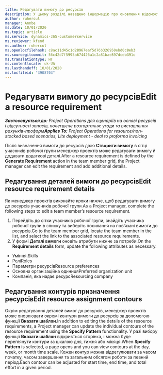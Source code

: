 ```yaml
---
title: Редагувати вимогу до ресурсів
description: У цьому розділі наведено інформацію про оновлення відомостей вимоги до ресурсів.
author: ruhercul
manager: Annbe
ms.date: 10/01/2020
ms.topic: article
ms.service: dynamics-365-customerservice
ms.reviewer: kfend
ms.author: ruhercul
ms.openlocfilehash: c8ac11d45c1d28967eaf5d76b326950ebd0c8eb3
ms.sourcegitcommit: 56c42d7f5995a674426a1c2a81bae897dceb391c
ms.translationtype: HT
ms.contentlocale: uk-UA
ms.lasthandoff: 10/01/2020
ms.locfileid: "3908703"
---
```

# <a name="edit-a-resource-requirement"></a><span data-ttu-id="be6d8-103">Редагувати вимогу до ресурсів</span><span class="sxs-lookup"><span data-stu-id="be6d8-103">Edit a resource requirement</span></span>

<span data-ttu-id="be6d8-104">_**Застосовується до:** Project Operations для сценаріїв на основі ресурсів і відсутності запасів, полегшене розгортання: угоди та виставлення рахунків-проформ_</span><span class="sxs-lookup"><span data-stu-id="be6d8-104">_**Applies To:** Project Operations for resource/non-stocked based scenarios, Lite deployment - deal to proforma invoicing_</span></span>

<span data-ttu-id="be6d8-105">Після визначення вимоги до ресурсів дією **Створити вимогу** в сітці учасників робочої групи менеджер проектів може редагувати вимогу й додавати додаткові деталі.</span><span class="sxs-lookup"><span data-stu-id="be6d8-105">After a resource requirement is defined by the **Generate Requirement** action in the team member grid, the Project manager can edit the requirement and add additional details.</span></span>

## <a name="edit-resource-requirement-details"></a><span data-ttu-id="be6d8-106">Редагування деталей вимоги до ресурсів</span><span class="sxs-lookup"><span data-stu-id="be6d8-106">Edit resource requirement details</span></span>

<span data-ttu-id="be6d8-107">Як менеджер проектів виконайте кроки нижче, щоб редагувати вимогу до ресурсів учасників робочої групи.</span><span class="sxs-lookup"><span data-stu-id="be6d8-107">As a Project manager, complete the following steps to edit a team member’s resource requirement.</span></span>

1. <span data-ttu-id="be6d8-108">Перейдіть до сітки учасників робочої групи, знайдіть учасника робочої групи в списку та виберіть посилання на пов’язані вимоги до ресурсів.</span><span class="sxs-lookup"><span data-stu-id="be6d8-108">Go to the team member grid, locate the team member in the list, and select the link to the associated resource requirements.</span></span>
2. <span data-ttu-id="be6d8-109">У формі **Деталі вимоги** оновіть атрибути нижче за потреби.</span><span class="sxs-lookup"><span data-stu-id="be6d8-109">On the **Requirement details** form, update the following attributes as necessary.</span></span>

- <span data-ttu-id="be6d8-110">Уміння.</span><span class="sxs-lookup"><span data-stu-id="be6d8-110">Skills</span></span>
- <span data-ttu-id="be6d8-111">Ролі</span><span class="sxs-lookup"><span data-stu-id="be6d8-111">Roles</span></span>
- <span data-ttu-id="be6d8-112">Параметри ресурсів</span><span class="sxs-lookup"><span data-stu-id="be6d8-112">Resource preferences</span></span>
- <span data-ttu-id="be6d8-113">Основна організаційна одиниця</span><span class="sxs-lookup"><span data-stu-id="be6d8-113">Preferred organization unit</span></span>
- <span data-ttu-id="be6d8-114">Компанія, яка надає ресурс</span><span class="sxs-lookup"><span data-stu-id="be6d8-114">Resourcing company</span></span>

## <a name="edit-resource-assignment-contours"></a><span data-ttu-id="be6d8-115">Редагування контурів призначення ресурсів</span><span class="sxs-lookup"><span data-stu-id="be6d8-115">Edit resource assignment contours</span></span>

<span data-ttu-id="be6d8-116">Окрім редагування деталей вимог до ресурсів, менеджер проектів може оновлювати окремі контури вимоги до ресурсів за допомогою функції **Вказати шаблон**.</span><span class="sxs-lookup"><span data-stu-id="be6d8-116">In addition to editing the details of the resource requirements, a Project manager can update the individual contours of the resource requirement using the **Specify Pattern** functionality.</span></span> <span data-ttu-id="be6d8-117">У разі вибору функції **Вказати шаблон** відкриється сторінка, і можна буде переглянути контури за шкалою дня, тижня або місяця.</span><span class="sxs-lookup"><span data-stu-id="be6d8-117">When **Specify Pattern** is selected, a page opens and you can view contours at the day, week, or month time scale.</span></span> <span data-ttu-id="be6d8-118">Кожен контур можна відрегулювати за часом початку, часом завершення та загальним обсягом роботи за певний період.</span><span class="sxs-lookup"><span data-stu-id="be6d8-118">Each contour can be adjusted for start time, end time, and total effort in a given period.</span></span>